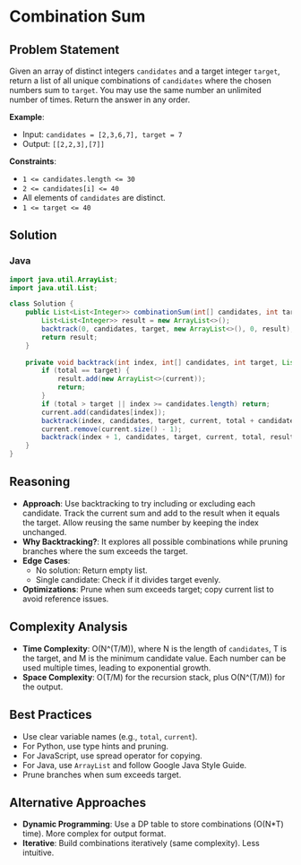 # Combination Sum

## Problem Statement
Given an array of distinct integers `candidates` and a target integer `target`, return a list of all unique combinations of `candidates` where the chosen numbers sum to `target`. You may use the same number an unlimited number of times. Return the answer in any order.

**Example**:
- Input: `candidates = [2,3,6,7], target = 7`
- Output: `[[2,2,3],[7]]`

**Constraints**:
- `1 <= candidates.length <= 30`
- `2 <= candidates[i] <= 40`
- All elements of `candidates` are distinct.
- `1 <= target <= 40`

## Solution

### Java
```java
import java.util.ArrayList;
import java.util.List;

class Solution {
    public List<List<Integer>> combinationSum(int[] candidates, int target) {
        List<List<Integer>> result = new ArrayList<>();
        backtrack(0, candidates, target, new ArrayList<>(), 0, result);
        return result;
    }
    
    private void backtrack(int index, int[] candidates, int target, List<Integer> current, int total, List<List<Integer>> result) {
        if (total == target) {
            result.add(new ArrayList<>(current));
            return;
        }
        if (total > target || index >= candidates.length) return;
        current.add(candidates[index]);
        backtrack(index, candidates, target, current, total + candidates[index], result);
        current.remove(current.size() - 1);
        backtrack(index + 1, candidates, target, current, total, result);
    }
}
```

## Reasoning
- **Approach**: Use backtracking to try including or excluding each candidate. Track the current sum and add to the result when it equals the target. Allow reusing the same number by keeping the index unchanged.
- **Why Backtracking?**: It explores all possible combinations while pruning branches where the sum exceeds the target.
- **Edge Cases**:
  - No solution: Return empty list.
  - Single candidate: Check if it divides target evenly.
- **Optimizations**: Prune when sum exceeds target; copy current list to avoid reference issues.

## Complexity Analysis
- **Time Complexity**: O(N^(T/M)), where N is the length of `candidates`, T is the target, and M is the minimum candidate value. Each number can be used multiple times, leading to exponential growth.
- **Space Complexity**: O(T/M) for the recursion stack, plus O(N^(T/M)) for the output.

## Best Practices
- Use clear variable names (e.g., `total`, `current`).
- For Python, use type hints and pruning.
- For JavaScript, use spread operator for copying.
- For Java, use `ArrayList` and follow Google Java Style Guide.
- Prune branches when sum exceeds target.

## Alternative Approaches
- **Dynamic Programming**: Use a DP table to store combinations (O(N*T) time). More complex for output format.
- **Iterative**: Build combinations iteratively (same complexity). Less intuitive.